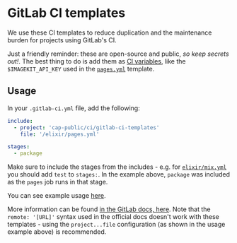 # GitLab CI templates

We use these CI templates to reduce duplication and the maintenance burden for projects using GitLab's CI.

Just a friendly reminder: these are open-source and public, *so keep secrets out!*. The best thing to do is add them as
[CI variables](https://gitlab.com/help/ci/variables/README#create-a-custom-variable-in-the-ui), like the
`$IMAGEKIT_API_KEY` used in the [`pages.yml`](elixir/pages.yml#L34) template.

## Usage

In your `.gitlab-ci.yml` file, add the following:

```yaml
include:
  - project: 'cap-public/ci/gitlab-ci-templates'
    file: '/elixir/pages.yml'

stages:
  - package
```

Make sure to include the stages from the includes - e.g. for [`elixir/mix.yml`](/elixir/mix.yml) you should add `test`
to `stages:`. In the example above, `package` was included as the `pages` job runs in that stage.

You can see example usage [here](https://gitlab.com/cap-public/packages/gitlab-header-auth/-/blob/master/.gitlab-ci.yml).

More information can be found [in the GitLab docs, here](https://docs.gitlab.com/ee/ci/yaml/includes.html). Note that 
the `remote: '[URL]'` syntax used in the official docs doesn't work with these templates - using the `project...file`
configuration (as shown in the usage example above) is recommended.
